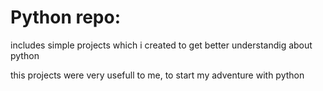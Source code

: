 # Python repo:
<p> includes simple projects which i created to get better understandig about python</p>
<p>this projects were very usefull to me, to start my  adventure with python</p>

